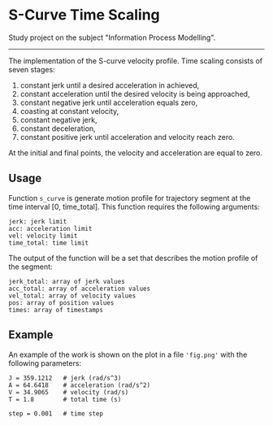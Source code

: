 # S-Curve Time Scaling

Study project on the subject "Information Process Modelling".

---

The implementation of the S-curve velocity profile.
Time scaling consists of seven stages:

1. constant jerk until a desired acceleration in achieved,
2. constant acceleration until the desired velocity is being approached,
3. constant negative jerk until acceleration equals zero,
4. coasting at constant velocity,
5. constant negative jerk,
6. constant deceleration,
7. constant positive jerk until acceleration and velocity reach zero.

At the initial and final points, the velocity and acceleration are equal to zero.

## Usage

Function `s_curve` is generate motion profile for trajectory segment at the time interval [0, time_total]. This function requires the following arguments:

```
jerk: jerk limit
acc: acceleration limit
vel: velocity limit
time_total: time limit
```

The output of the function will be a set that describes the motion profile of the segment:

```
jerk_total: array of jerk values
acc_total: array of acceleration values
vel_total: array of velocity values
pos: array of position values
times: array of timestamps
```

## Example

An example of the work is shown on the plot in a file `'fig.png'` with the following parameters:

```
J = 359.1212   # jerk (rad/s^3)
A = 64.6418    # acceleration (rad/s^2)
V = 34.9065    # velocity (rad/s)
T = 1.8        # total time (s)

step = 0.001   # time step
```
